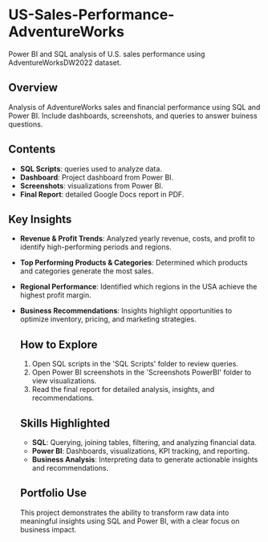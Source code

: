 # US-Sales-Performance-AdventureWorks
Power BI and SQL analysis of U.S. sales performance using AdventureWorksDW2022 dataset.

## Overview
Analysis of AdventureWorks sales and financial performance using SQL and Power BI. Include dashboards, screenshots, and queries to answer buiness questions. 

## Contents
- **SQL Scripts**: queries used to analyze data.
- **Dashboard**: Project dashboard from Power BI.
- **Screenshots**: visualizations from Power BI.
- **Final Report**: detailed Google Docs report in PDF.

## Key Insights
- **Revenue & Profit Trends**: Analyzed yearly revenue, costs, and profit to identify high-performing periods and regions.
- **Top Performing Products & Categories**: Determined which products and categories generate the most sales.
- **Regional Performance**: Identified which regions in the USA achieve the highest profit margin.
- **Business Recommendations**: Insights highlight opportunities to optimize inventory, pricing, and marketing strategies.

  ## How to Explore
  1. Open SQL scripts in the 'SQL Scripts' folder to review queries.
  2. Open Power BI screenshots in the 'Screenshots PowerBI' folder to view visualizations.
  3. Read the final report for detailed analysis, insights, and recommendations.
 
  ## Skills Highlighted
  - **SQL**: Querying, joining tables, filtering, and analyzing financial data.
  - **Power BI**: Dashboards, visualizations, KPI tracking, and reporting.
  - **Business Analysis**: Interpreting data to generate actionable insights and recommendations.
 
  ## Portfolio Use
  This project demonstrates the ability to transform raw data into meaningful insights using SQL and Power BI, with a clear focus on business impact. 
